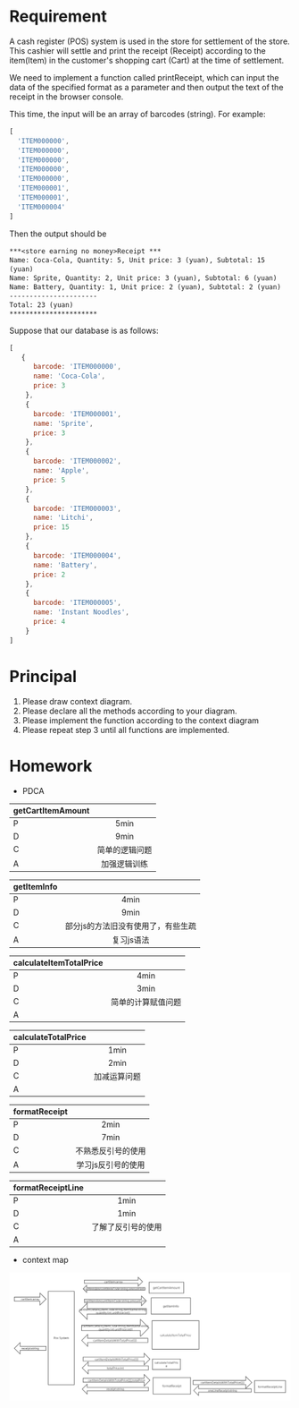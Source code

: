 # Requirement
A cash register (POS) system is used in the store for settlement of the store. This cashier will settle and print the receipt (Receipt) according to the item(Item) in the customer's shopping cart (Cart) at the time of settlement.

We need to implement a function called printReceipt, which can input the data of the specified format as a parameter and then output the text of the receipt in the browser console.

This time, the input will be an array of barcodes (string). For example:
```javascript
[
  'ITEM000000',
  'ITEM000000',
  'ITEM000000',
  'ITEM000000',
  'ITEM000000',
  'ITEM000001',
  'ITEM000001',
  'ITEM000004'
]
```

Then the output should be 
```
***<store earning no money>Receipt ***
Name: Coca-Cola, Quantity: 5, Unit price: 3 (yuan), Subtotal: 15 (yuan)
Name: Sprite, Quantity: 2, Unit price: 3 (yuan), Subtotal: 6 (yuan)
Name: Battery, Quantity: 1, Unit price: 2 (yuan), Subtotal: 2 (yuan)
----------------------
Total: 23 (yuan)
**********************
```

Suppose that our database is as follows:
```javascript
[
   {
      barcode: 'ITEM000000',
      name: 'Coca-Cola',
      price: 3
    },
    {
      barcode: 'ITEM000001',
      name: 'Sprite',
      price: 3
    },
    {
      barcode: 'ITEM000002',
      name: 'Apple',
      price: 5
    },
    {
      barcode: 'ITEM000003',
      name: 'Litchi',
      price: 15
    },
    {
      barcode: 'ITEM000004',
      name: 'Battery',
      price: 2
    },
    {
      barcode: 'ITEM000005',
      name: 'Instant Noodles',
      price: 4
    }
]
```

# Principal

1. Please draw context diagram.
2. Please declare all the methods according to your diagram.
3. Please implement the function according to the context diagram
4. Please repeat step 3 until all functions are implemented.

# Homework
- PDCA

getCartItemAmount|    |
-----------------|:--:
P|5min
D|9min
C|简单的逻辑问题
A|加强逻辑训练

getItemInfo|         |
-----------------|:--:
P|4min
D|9min
C|部分js的方法旧没有使用了，有些生疏
A|复习js语法

calculateItemTotalPrice|         |
-----------------|:--:
P|4min
D|3min
C|简单的计算赋值问题
A|

calculateTotalPrice|         |
-----------------|:--:
P|1min
D|2min
C|加减运算问题
A|

formatReceipt|         |
-----------------|:--:
P|2min
D|7min
C|不熟悉反引号的使用
A|学习js反引号的使用

formatReceiptLine|         |
-----------------|:--:
P|1min
D|1min
C|了解了反引号的使用
A|

- context map

![](https://github.com/islinjj/pos-machine-2020-7-20-13-59-35-216/blob/master/context-map.png)
